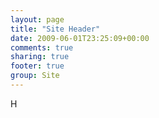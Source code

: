 ```yaml
---
layout: page
title: "Site Header"
date: 2009-06-01T23:25:09+00:00
comments: true
sharing: true
footer: true
group: Site
---
```


H

